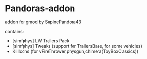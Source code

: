 # Pandoras-addon
addon for gmod by SupinePandora43

contains:
* [simfphys] LW Trailers Pack
* [simfphys] Tweaks (support for TrailersBase, for some vehicles)
* KillIcons (for vFireThrower,physgun,chimera(ToyBoxClassics))
